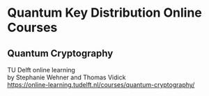# Quantum Key Distribution Online Courses

## Quantum Cryptography

TU Delft online learning</br>
by Stephanie Wehner and Thomas Vidick<br/>
https://online-learning.tudelft.nl/courses/quantum-cryptography/

